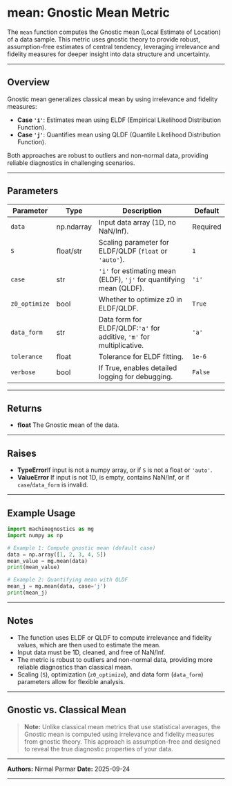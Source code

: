 # mean: Gnostic Mean Metric

The `mean` function computes the Gnostic mean (Local Estimate of Location) of a data sample. This metric uses gnostic theory to provide robust, assumption-free estimates of central tendency, leveraging irrelevance and fidelity measures for deeper insight into data structure and uncertainty.

---

## Overview

Gnostic mean generalizes classical mean by using irrelevance and fidelity measures:

- **Case `'i'`**: Estimates mean using ELDF (Empirical Likelihood Distribution Function).
- **Case `'j'`**: Quantifies mean using QLDF (Quantile Likelihood Distribution Function).

Both approaches are robust to outliers and non-normal data, providing reliable diagnostics in challenging scenarios.

---

## Parameters

| Parameter       | Type       | Description                                                               | Default   |
| --------------- | ---------- | ------------------------------------------------------------------------- | --------- |
| `data`        | np.ndarray | Input data array (1D, no NaN/Inf).                                        | Required  |
| `S`           | float/str  | Scaling parameter for ELDF/QLDF (`float` or `'auto'`).                | `1`     |
| `case`        | str        | `'i'` for estimating mean (ELDF), `'j'` for quantifying mean (QLDF).  | `'i'`   |
| `z0_optimize` | bool       | Whether to optimize z0 in ELDF/QLDF.                                      | `True`  |
| `data_form`   | str        | Data form for ELDF/QLDF:`'a'` for additive, `'m'` for multiplicative. | `'a'`   |
| `tolerance`   | float      | Tolerance for ELDF fitting.                                               | `1e-6`  |
| `verbose`     | bool       | If True, enables detailed logging for debugging.                          | `False` |

---

## Returns

- **float**
  The Gnostic mean of the data.

---

## Raises

- **TypeError**If input is not a numpy array, or if `S` is not a float or `'auto'`.
- **ValueError**
  If input is not 1D, is empty, contains NaN/Inf, or if `case`/`data_form` is invalid.

---

## Example Usage

```python
import machinegnostics as mg
import numpy as np

# Example 1: Compute gnostic mean (default case)
data = np.array([1, 2, 3, 4, 5])
mean_value = mg.mean(data)
print(mean_value)

# Example 2: Quantifying mean with QLDF
mean_j = mg.mean(data, case='j')
print(mean_j)
```

---

## Notes

- The function uses ELDF or QLDF to compute irrelevance and fidelity values, which are then used to estimate the mean.
- Input data must be 1D, cleaned, and free of NaN/Inf.
- The metric is robust to outliers and non-normal data, providing more reliable diagnostics than classical mean.
- Scaling (`S`), optimization (`z0_optimize`), and data form (`data_form`) parameters allow for flexible analysis.

---

## Gnostic vs. Classical Mean

> **Note:**
> Unlike classical mean metrics that use statistical averages, the Gnostic mean is computed using irrelevance and fidelity measures from gnostic theory. This approach is assumption-free and designed to reveal the true diagnostic properties of your data.

---

**Authors:** Nirmal Parmar
**Date:** 2025-09-24

---
